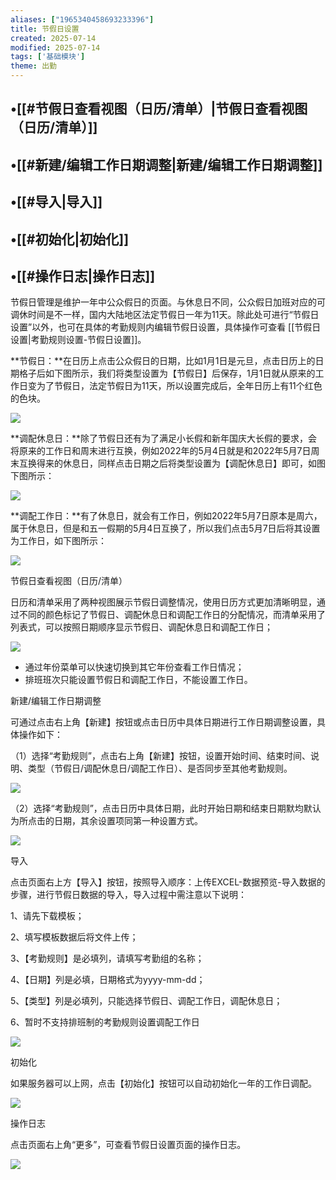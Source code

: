 ```yaml
---
aliases: ["1965340458693233396"]
title: 节假日设置
created: 2025-07-14
modified: 2025-07-14
tags: ['基础模块']
theme: 出勤
---
```


## •[[#节假日查看视图（日历/清单）|节假日查看视图（日历/清单）]]

## •[[#新建/编辑工作日期调整|新建/编辑工作日期调整]]

## •[[#导入|导入]]

## •[[#初始化|初始化]]

## •[[#操作日志|操作日志]]

节假日管理是维护一年中公众假日的页面。与休息日不同，公众假日加班对应的可调休时间是不一样，国内大陆地区法定节假日一年为11天。除此处可进行“节假日设置”以外，也可在具体的考勤规则内编辑节假日设置，具体操作可查看 [[节假日设置|考勤规则设置-节假日设置]]。

**节假日：**在日历上点击公众假日的日期，比如1月1日是元旦，点击日历上的日期格子后如下图所示，我们将类型设置为【节假日】后保存，1月1日就从原来的工作日变为了节假日，法定节假日为11天，所以设置完成后，全年日历上有11个红色的色块。

![](58810f3ac47e79084f31f2f70759844e.jpg)

**调配休息日：**除了节假日还有为了满足小长假和新年国庆大长假的要求，会将原来的工作日和周末进行互换，例如2022年的5月4日就是和2022年5月7日周末互换得来的休息日，同样点击日期之后将类型设置为【调配休息日】即可，如图下图所示：

![](2da31a9ab3ba8854d8dea618808b77a6.jpg)

**调配工作日：**有了休息日，就会有工作日，例如2022年5月7日原本是周六，属于休息日，但是和五一假期的5月4日互换了，所以我们点击5月7日后将其设置为工作日，如下图所示：

![](6e4ac247131d226ac406c743c812a26d.jpg)

节假日查看视图（日历/清单）

日历和清单采用了两种视图展示节假日调整情况，使用日历方式更加清晰明显，通过不同的颜色标记了节假日、调配休息日和调配工作日的分配情况，而清单采用了列表式，可以按照日期顺序显示节假日、调配休息日和调配工作日；

![](1a3da1262b703b2117dd0be9794ab04a.jpg)

- 通过年份菜单可以快速切换到其它年份查看工作日情况；
- 排班班次只能设置节假日和调配工作日，不能设置工作日。

新建/编辑工作日期调整

可通过点击右上角【新建】按钮或点击日历中具体日期进行工作日期调整设置，具体操作如下：

（1）选择“考勤规则”，点击右上角【新建】按钮，设置开始时间、结束时间、说明、类型（节假日/调配休息日/调配工作日）、是否同步至其他考勤规则。

![](1ab34489455fcf0910a66457228a6e28.jpg)

（2）选择“考勤规则”，点击日历中具体日期，此时开始日期和结束日期默均默认为所点击的日期，其余设置项同第一种设置方式。

![](4e69cbc5aab86cee1e27cb250a05ff70.jpg)

导入

点击页面右上方【导入】按钮，按照导入顺序：上传EXCEL-数据预览-导入数据的步骤，进行节假日数据的导入，导入过程中需注意以下说明：

1、请先下载模板；

2、填写模板数据后将文件上传；

3、【考勤规则】是必填列，请填写考勤组的名称；

4、【日期】列是必填，日期格式为yyyy-mm-dd；

5、【类型】列是必填列，只能选择节假日、调配工作日，调配休息日；

6、暂时不支持排班制的考勤规则设置调配工作日

![](31c6a43f46f7f5c69b4015af90f9c19e.jpg)

初始化

如果服务器可以上网，点击【初始化】按钮可以自动初始化一年的工作日调配。

![](0fa5c9d9763363e9561db145a42209b1.jpg)

操作日志

点击页面右上角“更多”，可查看节假日设置页面的操作日志。

![](888fa812ebbae148ea489d65858df378.jpg)